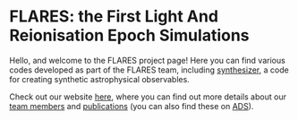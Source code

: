# FLARES: the First Light And Reionisation Epoch Simulations

Hello, and welcome to the FLARES project page! Here you can find various codes developed as part of the FLARES team, including [synthesizer](https://flaresimulations.github.io/synthesizer/), a code for creating synthetic astrophysical observables. 

Check out our website [here](https://flaresimulations.github.io/), where you can find out more details about our [team members](https://flaresimulations.github.io/#people) and [publications](https://flaresimulations.github.io/#publications) (you can also find these on [ADS](https://ui.adsabs.harvard.edu/user/libraries/cAeUylxDTe2tm9kCBp6Utw)).
